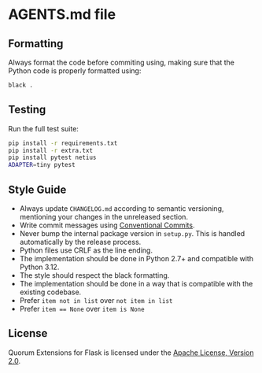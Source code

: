 # AGENTS.md file

## Formatting

Always format the code before commiting using, making sure that the Python code is properly formatted using:

```bash
black .
```

## Testing

Run the full test suite:

```bash
pip install -r requirements.txt
pip install -r extra.txt
pip install pytest netius
ADAPTER=tiny pytest
```

## Style Guide

- Always update `CHANGELOG.md` according to semantic versioning, mentioning your changes in the unreleased section.
- Write commit messages using [Conventional Commits](https://www.conventionalcommits.org/en/v1.0.0/).
- Never bump the internal package version in `setup.py`. This is handled automatically by the release process.
- Python files use CRLF as the line ending.
- The implementation should be done in Python 2.7+ and compatible with Python 3.12.
- The style should respect the black formatting.
- The implementation should be done in a way that is compatible with the existing codebase.
- Prefer `item not in list` over `not item in list`
- Prefer `item == None` over `item is None`

## License

Quorum Extensions for Flask is licensed under the [Apache License, Version 2.0](http://www.apache.org/licenses/).
